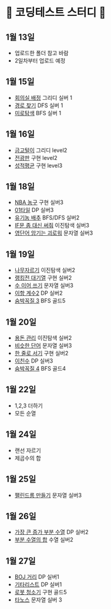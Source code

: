 #  📒 코딩테스트 스터디 📒

## 1월 13일
- 업로드한 폴더 참고 바람
- 2일차부터 업로드 예정

## 1월 15일
- [회의실 배정](https://www.acmicpc.net/problem/1931) 그리디 실버 1
- [경로 찾기](https://www.acmicpc.net/problem/11403) DFS 실버 1
- [미로탐색](https://www.acmicpc.net/problem/2178) BFS 실버 1

## 1월 16일
- [금고털이](https://softeer.ai/practice/info.do?idx=1&eid=395) 그리디 level2
- [전광판](https://softeer.ai/practice/info.do?idx=1&eid=624) 구현 level2
- [성적평균](https://softeer.ai/practice/info.do?idx=1&eid=389&sw_prbl_sbms_sn=100153) 구현 level3

## 1월 18일
- [NBA 농구](https://www.acmicpc.net/problem/2852) 구현 실버3
- [01타일](https://www.acmicpc.net/problem/1904) DP 실버3
- [유기농 배추](https://www.acmicpc.net/problem/1012) BFS/DFS 실버2
- [IF문 좀 대신 써줘](https://www.acmicpc.net/problem/19637) 이진탐색 실버3
- [영단어 암기는 괴로워](https://www.acmicpc.net/problem/20920) 문자열 실버3

## 1월 19일
 - [나무자르기](https://www.acmicpc.net/problem/2805) 이진탐색 실버2
 - [랭킹전 대기열](https://www.acmicpc.net/problem/20006) 구현 실버2
 - [수 이어 쓰기](https://www.acmicpc.net/problem/20006) 문자열 실버3
 - [이항 계수2](https://www.acmicpc.net/problem/11051) DP 실버2
 - [숨박꼭질 3](https://www.acmicpc.net/problem/13549) BFS 골드5

## 1월 20일
 - [용돈 관리](https://www.acmicpc.net/problem/6236) 이진탐색 실버2
 - [비슷한 단어](https://www.acmicpc.net/problem/2607) 문자열 실버3
 - [한 줄로 서기](https://www.acmicpc.net/problem/1138) 구현 실버2
 - [이친수](https://www.acmicpc.net/problem/2193) DP 실버3
 - [숨박꼭질 4](https://www.acmicpc.net/problem/13913) BFS 골드4
 
## 1월 22일
 - 1,2,3 더하기
 - 모든 순열

## 1월 24일
 - 랜선 자르기
 - 제곱수의 합

## 1월 25일
- [팰린드롬 만들기](https://www.acmicpc.net/problem/1213) 문자열 실버3

## 1월 26일
- [가장 큰 증가 부분 수열](https://www.acmicpc.net/problem/11055) DP 실버2
- [부분 수열의 합](https://www.acmicpc.net/problem/1182) 수열 실버2 

## 1월 27일
- [BOJ 거리](https://www.acmicpc.net/problem/12026) DP 실버1
- [기타리스트](https://www.acmicpc.net/problem/1495) DP 실버1
- [로봇 청소기](https://www.acmicpc.net/problem/14503) 구현 골드5
- [타노스](https://www.acmicpc.net/problem/20310) 문자열 실버 3
